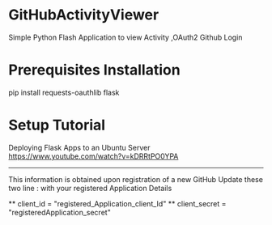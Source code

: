 # GitHubActivityViewer
Simple Python Flash Application to view Activity ,OAuth2 Github Login

# Prerequisites Installation
pip install requests-oauthlib flask

# Setup Tutorial
Deploying Flask Apps to an Ubuntu Server
https://www.youtube.com/watch?v=kDRRtPO0YPA

***************************************************************
This information is obtained upon registration of a new GitHub
Update these two line : with your registered Application Details

**
client_id = "registered_Application_client_Id"
**
client_secret = "registeredApplication_secret"
